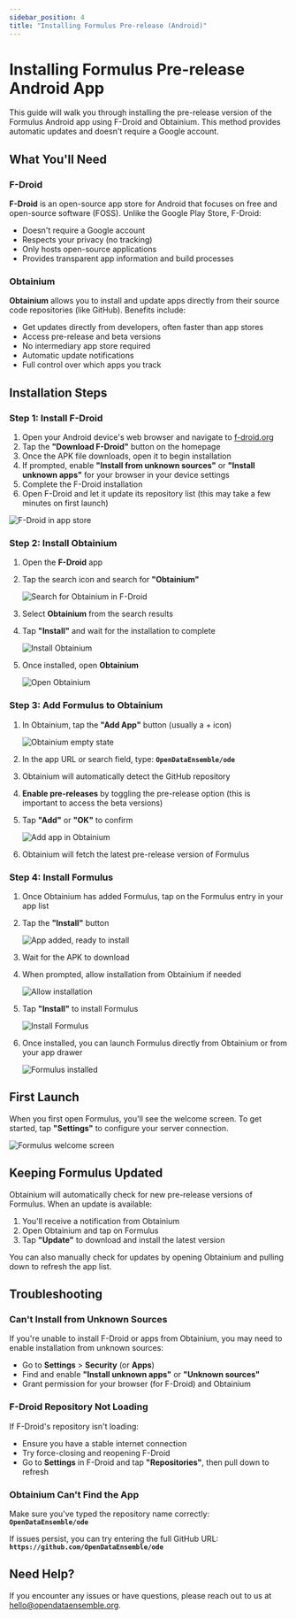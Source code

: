 ```yaml
---
sidebar_position: 4
title: "Installing Formulus Pre-release (Android)"
---
```


# Installing Formulus Pre-release Android App

This guide will walk you through installing the pre-release version of the Formulus Android app using F-Droid and Obtainium. This method provides automatic updates and doesn't require a Google account.

## What You'll Need

### F-Droid
**F-Droid** is an open-source app store for Android that focuses on free and open-source software (FOSS). Unlike the Google Play Store, F-Droid:
- Doesn't require a Google account
- Respects your privacy (no tracking)
- Only hosts open-source applications
- Provides transparent app information and build processes

### Obtainium
**Obtainium** allows you to install and update apps directly from their source code repositories (like GitHub). Benefits include:
- Get updates directly from developers, often faster than app stores
- Access pre-release and beta versions
- No intermediary app store required
- Automatic update notifications
- Full control over which apps you track

## Installation Steps

### Step 1: Install F-Droid

1. Open your Android device's web browser and navigate to [f-droid.org](https://f-droid.org)
2. Tap the **"Download F-Droid"** button on the homepage
3. Once the APK file downloads, open it to begin installation
4. If prompted, enable **"Install from unknown sources"** or **"Install unknown apps"** for your browser in your device settings
5. Complete the F-Droid installation
6. Open F-Droid and let it update its repository list (this may take a few minutes on first launch)

![F-Droid in app store](/img/alpha-install/1_install_fdroid.png)

### Step 2: Install Obtainium

1. Open the **F-Droid** app
2. Tap the search icon and search for **"Obtainium"**

   ![Search for Obtainium in F-Droid](/img/alpha-install/2_fdroid_search_obtainium.png)

3. Select **Obtainium** from the search results
4. Tap **"Install"** and wait for the installation to complete

   ![Install Obtainium](/img/alpha-install/3_fdroid_install_obtainium.png)

5. Once installed, open **Obtainium**

   ![Open Obtainium](/img/alpha-install/4_open_obtainium.png)

### Step 3: Add Formulus to Obtainium

1. In Obtainium, tap the **"Add App"** button (usually a + icon)

   ![Obtainium empty state](/img/alpha-install/5_obtainium_empty.png)

2. In the app URL or search field, type: **`OpenDataEnsemble/ode`**
3. Obtainium will automatically detect the GitHub repository
4. **Enable pre-releases** by toggling the pre-release option (this is important to access the beta versions)
5. Tap **"Add"** or **"OK"** to confirm

   ![Add app in Obtainium](/img/alpha-install/6_obtainium_add_app.png)

6. Obtainium will fetch the latest pre-release version of Formulus

### Step 4: Install Formulus

1. Once Obtainium has added Formulus, tap on the Formulus entry in your app list
2. Tap the **"Install"** button

   ![App added, ready to install](/img/alpha-install/7_app_added_install.png)

3. Wait for the APK to download
4. When prompted, allow installation from Obtainium if needed

   ![Allow installation](/img/alpha-install/8a_allow_install.png)

5. Tap **"Install"** to install Formulus

   ![Install Formulus](/img/alpha-install/8b_install.png)

6. Once installed, you can launch Formulus directly from Obtainium or from your app drawer

   ![Formulus installed](/img/alpha-install/9_installed.png)

## First Launch

When you first open Formulus, you'll see the welcome screen. To get started, tap **"Settings"** to configure your server connection.

![Formulus welcome screen](/img/alpha-install/X_formulus_welcome.png)

## Keeping Formulus Updated

Obtainium will automatically check for new pre-release versions of Formulus. When an update is available:
1. You'll receive a notification from Obtainium
2. Open Obtainium and tap on Formulus
3. Tap **"Update"** to download and install the latest version

You can also manually check for updates by opening Obtainium and pulling down to refresh the app list.

## Troubleshooting

### Can't Install from Unknown Sources
If you're unable to install F-Droid or apps from Obtainium, you may need to enable installation from unknown sources:
- Go to **Settings** > **Security** (or **Apps**)
- Find and enable **"Install unknown apps"** or **"Unknown sources"**
- Grant permission for your browser (for F-Droid) and Obtainium

### F-Droid Repository Not Loading
If F-Droid's repository isn't loading:
- Ensure you have a stable internet connection
- Try force-closing and reopening F-Droid
- Go to **Settings** in F-Droid and tap **"Repositories"**, then pull down to refresh

### Obtainium Can't Find the App
Make sure you've typed the repository name correctly: **`OpenDataEnsemble/ode`**

If issues persist, you can try entering the full GitHub URL: **`https://github.com/OpenDataEnsemble/ode`**

## Need Help?

If you encounter any issues or have questions, please reach out to us at [hello@opendataensemble.org](mailto:hello@opendataensemble.org).
